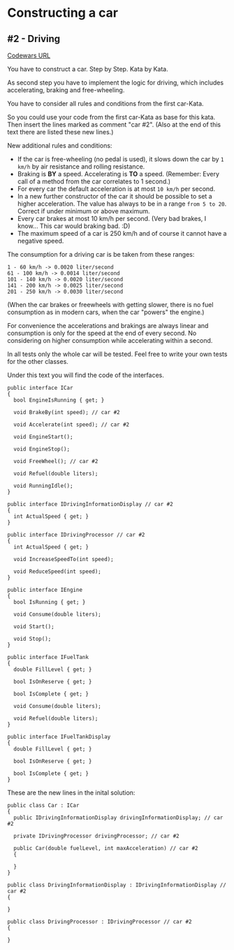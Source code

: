 ﻿# Constructing a car
## #2 - Driving

[Codewars URL](https://www.codewars.com/kata/578df8f3deaed98fcf0001e9)

You have to construct a car. Step by Step. Kata by Kata.

As second step you have to implement the logic for driving, which includes accelerating, braking and free-wheeling.

You have to consider all rules and conditions from the first car-Kata.

So you could use your code from the first car-Kata as base for this kata. Then insert the lines marked as comment "car #2".
(Also at the end of this text there are listed these new lines.)

New additional rules and conditions:
- If the car is free-wheeling (no pedal is used), it slows down the car by `1 km/h` by air resistance and rolling resistance.
- Braking is **BY** a speed. Accelerating is **TO** a speed. (Remember: Every call of a method from the car correlates to 1 second.)
- For every car the default acceleration is at most `10 km/h` per second.
- In a new further constructor of the car it should be possible to set a higher acceleration. The value has always to be in a range `from 5 to 20`. Correct if under minimum or above maximum.
- Every car brakes at most 10 km/h per second. (Very bad brakes, I know... This car would braking bad. :D)
- The maximum speed of a car is 250 km/h and of course it cannot have a negative speed.

The consumption for a driving car is be taken from these ranges:
```
1 - 60 km/h -> 0.0020 liter/second
61 - 100 km/h -> 0.0014 liter/second
101 - 140 km/h -> 0.0020 liter/second
141 - 200 km/h -> 0.0025 liter/second
201 - 250 km/h -> 0.0030 liter/second
```

(When the car brakes or freewheels with getting slower, there is no fuel consumption as in modern cars, when the car "powers" the engine.)

For convenience the accelerations and brakings are always linear and consumption is only for the speed at the end of every second. No considering on higher consumption while accelerating within a second.

In all tests only the whole car will be tested. Feel free to write your own tests for the other classes.

Under this text you will find the code of the interfaces.

```
public interface ICar
{
  bool EngineIsRunning { get; }        

  void BrakeBy(int speed); // car #2

  void Accelerate(int speed); // car #2

  void EngineStart();

  void EngineStop();

  void FreeWheel(); // car #2

  void Refuel(double liters);

  void RunningIdle();
}

public interface IDrivingInformationDisplay // car #2
{
  int ActualSpeed { get; }
}

public interface IDrivingProcessor // car #2
{
  int ActualSpeed { get; }

  void IncreaseSpeedTo(int speed);

  void ReduceSpeed(int speed);
}

public interface IEngine
{
  bool IsRunning { get; }

  void Consume(double liters);

  void Start();

  void Stop();
}

public interface IFuelTank
{
  double FillLevel { get; }

  bool IsOnReserve { get; }

  bool IsComplete { get; }

  void Consume(double liters);

  void Refuel(double liters);        
}

public interface IFuelTankDisplay
{
  double FillLevel { get; }

  bool IsOnReserve { get; }

  bool IsComplete { get; }
}
```
These are the new lines in the inital solution:
```
public class Car : ICar
{
  public IDrivingInformationDisplay drivingInformationDisplay; // car #2  

  private IDrivingProcessor drivingProcessor; // car #2
    
  public Car(double fuelLevel, int maxAcceleration) // car #2
  {

  }
}

public class DrivingInformationDisplay : IDrivingInformationDisplay // car #2
{

}

public class DrivingProcessor : IDrivingProcessor // car #2
{

}
```